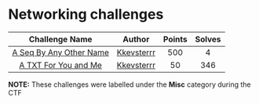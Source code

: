 # Networking challenges

|                   Challenge Name                     | Author | Points | Solves |
|:----------------------------------------------------:|:------:|:------:|:------:
| [A Seq By Any Other Name](./a-seq-by-any-other-name) | [Kkevsterrr](https://github.com/Kkevsterrr) | 500 | 4 |
| [A TXT For You and Me](./a-txt-for-you-and-me) | [Kkevsterrr](https://github.com/Kkevsterrr) | 50 | 346 |


**NOTE:** These challenges were labelled under the **Misc** category during the CTF

